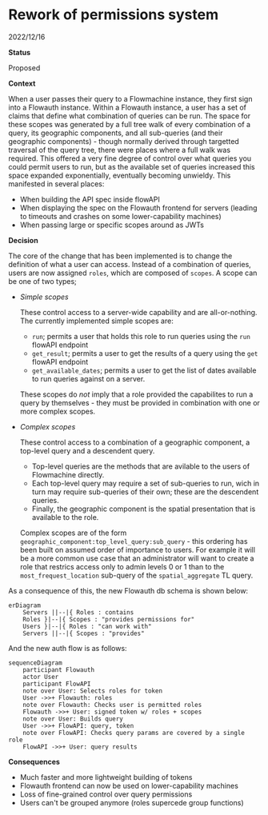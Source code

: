 # Rework of permissions system

2022/12/16

**Status**

Proposed

**Context**

When a user passes their query to a Flowmachine instance, they first sign into a Flowauth instance. Within a Flowauth instance, a user has a set of claims that define what combination of queries can be run.
The space for these scopes was generated by a full tree walk of every combination of a query, its geographic components, and all sub-queries (and their geographic components) - though normally derived through targetted traversal of the query tree, there were places where a full walk was required. This offered a very fine degree of control over what queries you could permit users to run, but as the available set of queries increased this space expanded exponentially, eventually becoming unwieldy.
This manifested in several places:
 - When building the API spec inside flowAPI
 - When displaying the spec on the Flowauth frontend for servers (leading to timeouts and crashes on some lower-capability machines)
 - When passing large or specific scopes around as JWTs

**Decision**


The core of the change that has been implemented is to change the definition of what a user can access. Instead of a combination of queries, users are now assigned `roles`, which are composed of `scopes`. A scope can be one of two types;
 - *Simple scopes*

   These control access to a server-wide capability and are all-or-nothing. The currently implemented simple scopes are:
   - `run`; permits a user that holds this role to run queries using the `run` flowAPI endpoint
   - `get_result`; permits a user to get the results of a query using the `get` flowAPI endpoint
   - `get_available_dates`; permits a user to get the list of dates available to run queries against on a server.
   
   These scopes do *not* imply that a role provided the capabilites to run a query by themselves - they must be provided in combination with one or more complex scopes.

 - *Complex scopes*
  
   These control access to a combination of a geographic component, a top-level query and a descendent query.
   - Top-level queries are the methods that are avilable to the users of Flowmachine directly.
   - Each top-level query may require a set of sub-queries to run, wich in turn may require sub-queries of their own; these are the descendent queries.
   - Finally, the geographic component is the spatial presentation that is available to the role.
   
   Complex scopes are of the form `geographic_component:top_level_query:sub_query` - this ordering has been built on assumed order of importance to users. For example it will be a more common use case that an administrator will want to create a role that restrics access only to admin levels 0 or 1 than to the `most_frequest_location` sub-query of the `spatial_aggregate` TL query.

As a consequence of this, the new Flowauth db schema is shown below:

```mermaid
erDiagram
    Servers ||--|{ Roles : contains
    Roles }|--|{ Scopes : "provides permissions for"
    Users }|--|{ Roles : "can work with"
    Servers ||--|{ Scopes : "provides"
```

And the new auth flow is as follows:


```mermaid
sequenceDiagram
    participant Flowauth
    actor User
    participant FlowAPI
    note over User: Selects roles for token
    User ->>+ Flowauth: roles
    note over Flowauth: Checks user is permitted roles
    Flowauth ->>+ User: signed token w/ roles + scopes
    note over User: Builds query
    User ->>+ FlowAPI: query, token
    note over FlowAPI: Checks query params are covered by a single role
    FlowAPI ->>+ User: query results
```

**Consequences**
 - Much faster and more lightweight building of tokens
 - Flowauth frontend can now be used on lower-capability machines
 - Loss of fine-grained control over query permissions
 - Users can't be grouped anymore (roles supercede group functions)
